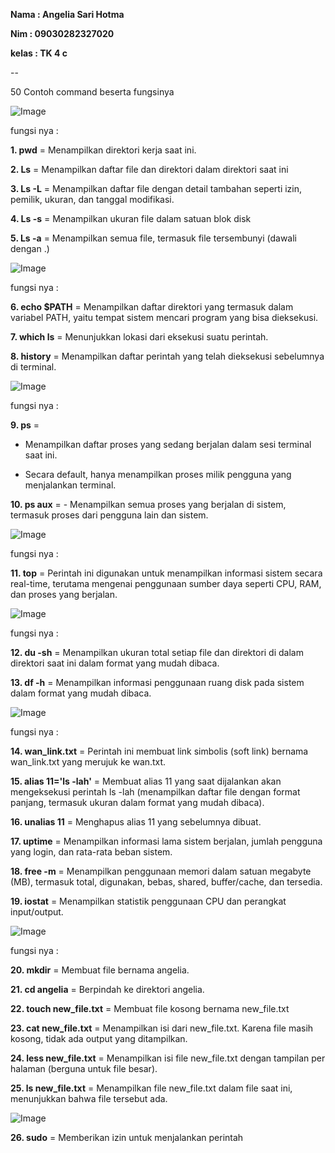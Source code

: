 **Nama   : Angelia Sari Hotma**

**Nim    : 09030282327020**

**kelas  : TK 4 c**

--

50 Contoh command beserta fungsinya

![Image](https://github.com/user-attachments/assets/550cd60a-77f7-48c1-ac54-5ed956e7ba12)

fungsi nya :

**1. pwd**  = Menampilkan direktori kerja saat ini.

**2. Ls**   = Menampilkan daftar file dan direktori dalam direktori saat ini

**3. Ls -L** = Menampilkan daftar file dengan detail tambahan seperti izin, pemilik, ukuran, dan tanggal modifikasi.

**4. Ls -s** = Menampilkan ukuran file dalam satuan blok disk

**5. Ls -a** = Menampilkan semua file, termasuk file tersembunyi (dawali dengan .)

![Image](https://github.com/user-attachments/assets/cdb5cefb-6dfb-4846-a243-b9af8990bda1)

fungsi nya :

**6. echo $PATH** = Menampilkan daftar direktori yang termasuk dalam variabel PATH, yaitu tempat sistem mencari program yang bisa dieksekusi.

**7. which ls**  = Menunjukkan lokasi dari eksekusi suatu perintah.

**8. history**   = Menampilkan daftar perintah yang telah dieksekusi sebelumnya di terminal.


![Image](https://github.com/user-attachments/assets/287f4b86-e039-4760-9dcb-028c2a1694bc)

fungsi nya :

**9. ps**   = 
- Menampilkan daftar proses yang sedang berjalan dalam sesi terminal saat ini.

- Secara default, hanya menampilkan proses milik pengguna yang menjalankan terminal.
           
**10. ps aux** = - Menampilkan semua proses yang berjalan di sistem, termasuk proses dari pengguna lain dan sistem.


![Image](https://github.com/user-attachments/assets/9b0dba20-9db1-43a5-ba46-7aed47479ec9)

fungsi nya :

 **11. top**  = Perintah ini digunakan untuk menampilkan informasi sistem secara real-time, terutama mengenai penggunaan sumber daya seperti CPU, RAM, dan proses yang berjalan.

![Image](https://github.com/user-attachments/assets/ba382a1d-b769-4bb3-8120-6079eb83813b)

fungsi nya :

**12. du -sh** = Menampilkan ukuran total setiap file dan direktori di dalam direktori saat ini dalam format yang mudah dibaca.

**13. df -h**  = Menampilkan informasi penggunaan ruang disk pada sistem dalam format yang mudah dibaca.


![Image](https://github.com/user-attachments/assets/d69ee8fb-b501-4a64-ad24-10a28470e978)

fungsi nya :

**14. wan_link.txt** = Perintah ini membuat link simbolis (soft link) bernama wan_link.txt yang merujuk ke wan.txt.

**15. alias 11='ls -lah'** = Membuat alias 11 yang saat dijalankan akan mengeksekusi perintah ls -lah (menampilkan daftar file dengan format panjang, termasuk ukuran dalam format yang mudah dibaca).

**16. unalias 11**    =  Menghapus alias 11 yang sebelumnya dibuat.

**17. uptime**      = Menampilkan informasi lama sistem berjalan, jumlah pengguna yang login, dan rata-rata beban sistem.

**18. free -m**     = Menampilkan penggunaan memori dalam satuan megabyte (MB), termasuk total, digunakan, bebas, shared, buffer/cache, dan tersedia.

**19. iostat**      = Menampilkan statistik penggunaan CPU dan perangkat input/output.


![Image](https://github.com/user-attachments/assets/a7483f1e-897e-4d1d-ad7d-8d8307e3c44b)


fungsi nya :

**20. mkdir** = Membuat file bernama angelia.

**21. cd angelia** = Berpindah ke direktori angelia.

**22. touch new_file.txt** = Membuat file kosong bernama new_file.txt

**23. cat new_file.txt**  = Menampilkan isi dari new_file.txt.
                        Karena file masih kosong, tidak ada output yang ditampilkan.

**24. less new_file.txt** = Menampilkan isi file new_file.txt dengan tampilan per halaman (berguna untuk file besar).

**25. ls new_file.txt** = Menampilkan file new_file.txt dalam file saat ini, menunjukkan bahwa file tersebut ada.

![Image](https://github.com/user-attachments/assets/260a5e2d-4a7e-4cf9-9f9d-fafc7a086da4)

**26. sudo** = Memberikan izin untuk menjalankan perintah











